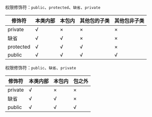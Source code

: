 权限修饰符：`public`、`protected`、`缺省`、`private`

| 修饰符       | 本类内部 | 本包内 | 其他包的子类 | 其他包非子类 |
| --------- | ---- | --- | ------ | ------ |
| private   | √    | ×   | ×      | ×      |
| 缺省        | √    | √   | ×      | ×      |
| protected | √    | √   | √      | ×      |
| public    | √    | √   | √      | √      |



权限修饰符：`public`、`缺省`、`private`

| 修饰符     | 本类内部 | 本包内 | 包之外 |
| ------- | ---- | --- | --- |
| private | √    | ×   | ×   |
| 缺省      | √    | √   | ×   |
| public  | √    | √   | √   |
